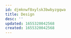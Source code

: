 ```yaml
---
id: djmknwf8xylsk3bwbyzgqwa
title: Design
desc: ''
updated: 1655320042568
created: 1655320042568
---
```


